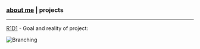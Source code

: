 ### [about me](https://abradaric.me)   |   projects
* * *
[R1D1](https://abradaric.me/r1d1) -
Goal and reality of project:

![Branching](https://i.imgur.com/ScOMKnT.png)
